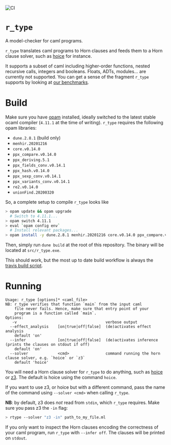 ![CI](https://github.com/hopv/r_type/workflows/CI/badge.svg)

# `r_type`

A model-checker for caml programs.

`r_type` translates caml programs to Horn clauses and feeds them to a Horn clause solver, such as
[hoice][hoice] for instance.

It supports a subset of caml including higher-order functions, nested recursive calls, integers and booleans. Floats, ADTs, modules... are currently not supported. You can get a sense of the fragment `r_type` supports by looking at [our benchmarks][benchs].

# Build

Make sure you have [opam][opam] installed, ideally switched to the latest stable ocaml compiler (`4.11.1` at the time of writing). `r_type` requires the following opam libraries:

- `dune.2.8.1` (build only)
- `menhir.20201216`
- `core.v0.14.0`
- `ppx_compare.v0.14.0`
- `ppx_deriving.5.1`
- `ppx_fields_conv.v0.14.1`
- `ppx_hash.v0.14.0`
- `ppx_sexp_conv.v0.14.1`
- `ppx_variants_conv.v0.14.1`
- `re2.v0.14.0`
- `unionFind.20200320`

So, a complete setup to compile `r_type` looks like

```bash
> opam update && opam upgrade
  # Switch to 4.11.1...
> opam switch 4.11.1
> eval `opam config env`
  # Install relevant packages...
> opam install -y dune.2.8.1 menhir.20201216 core.v0.14.0 ppx_compare.v0.14.0 ppx_deriving.5.1 ppx_fields_conv.v0.14.1 ppx_hash.v0.14.0 ppx_sexp_conv.v0.14.1 ppx_variants_conv.v0.14.1 re2.v0.14.0 unionFind.20200320
```

Then, simply run `dune build` at the root of this repository. The binary will be located at `src/r_type.exe`.

This should work, but the most up to date build workflow is always the [travis build script][travis script].

# Running

```
Usage: r_type [options]* <caml_file>
NB: r_type verifies that function `main` from the input caml
    file never fails. Hence, make sure that entry point of your
    program is a function called `main`.
Options:
   -v                                       verbose output
  --effect_analysis    [on|true|off|false]  (de)activates effect analysis
    default 'on'
  --infer              [on|true|off|false]  (de)activates inference (prints the clauses on stdout if off)
    default 'on'
  --solver             <cmd>                command running the horn clause solver, e.g. `hoice` or `z3`
    default 'hoice'
```

You will need a Horn clause solver for `r_type` to do anything, such as [hoice][hoice] or [z3][z3]. The default is hoice using the command `hoice`.

If you want to use z3, or hoice but with a different command, pass the name of the command using `--solver <cmd>` when calling `r_type`.

**NB**: by default, z3 does *not* read from `stdin`, which `r_type` requires. Make sure you pass z3 the `-in` flag:

```bash
> rtype --solver "z3 -in" path_to_my_file.ml
```

If you only want to inspect the Horn clauses encoding the correctness of your caml program, run `r_type` with `--infer off`. The clauses will be printed on `stdout`.

[benchs]: https://github.com/hopv/benchmarks/tree/master/caml/lia (hopv benchmarks)
[travis script]: https://github.com/hopv/r_type/blob/master/.travis.sh (travis build script)
[hoice]: https://github.com/hopv/hoice (hoice repository on github)
[z3]: https://github.com/Z3Prover/z3 (z3 repository on github)
[opam]: https://opam.ocaml.org/doc/Install.html (opam official page)
